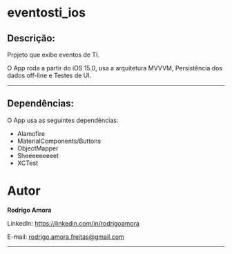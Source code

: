# eventosti_ios
Descrição:
----------
Prpjeto que exibe eventos de TI.

O App roda a partir do iOS 15.0, usa a arquitetura MVVVM, Persistência dos dados off-line e Testes de UI.

<hr>

Dependências:
-------------
O App usa as seguintes dependências:

* Alamofire
* MaterialComponents/Buttons
* ObjectMapper
* Sheeeeeeeeet
* XCTest

# Autor
<b>Rodrigo Amora</b>

LinkedIn: https://linkedin.com/in/rodrigoamora

E-mail: rodrigo.amora.freitas@gmail.com

<hr>
